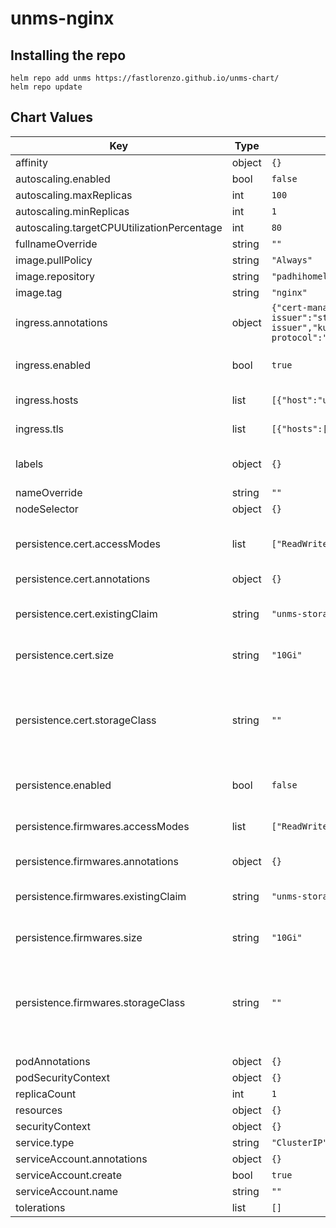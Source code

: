 unms-nginx
==========

## Installing the repo

```
helm repo add unms https://fastlorenzo.github.io/unms-chart/
helm repo update
```


## Chart Values

| Key | Type | Default | Description |
|-----|------|---------|-------------|
| affinity | object | `{}` |  |
| autoscaling.enabled | bool | `false` |  |
| autoscaling.maxReplicas | int | `100` |  |
| autoscaling.minReplicas | int | `1` |  |
| autoscaling.targetCPUUtilizationPercentage | int | `80` |  |
| fullnameOverride | string | `""` |  |
| image.pullPolicy | string | `"Always"` |  |
| image.repository | string | `"padhihomelab/unms"` |  |
| image.tag | string | `"nginx"` |  |
| ingress.annotations | object | `{"cert-manager.io/acme-challenge-type":"http01","cert-manager.io/cluster-issuer":"step-issuer","kubernetes.io/ingress.class":"nginx","nginx.ingress.kubernetes.io/backend-protocol":"HTTPS"}` | Ingress annotations |
| ingress.enabled | bool | `true` | Enable Ingress controller |
| ingress.hosts | list | `[{"host":"unms.bernardi.local","paths":["/"]}]` | Ingress hosts configuration |
| ingress.tls | list | `[{"hosts":["unms.bernardi.local"],"secretName":"unms-bernardi-local-tls"}]` | Ingress TLS configuration |
| labels | object | `{}` | unms-nginx pod extra labels |
| nameOverride | string | `""` |  |
| nodeSelector | object | `{}` |  |
| persistence.cert.accessModes | list | `["ReadWriteOnce"]` | UNMS storage access modes |
| persistence.cert.annotations | object | `{}` |  |
| persistence.cert.existingClaim | string | `"unms-storage-cert-nfs"` | Name of existing PVC for UNMS cert |
| persistence.cert.size | string | `"10Gi"` | UNMS storage size |
| persistence.cert.storageClass | string | `""` | UNMS PV storage class name, keep empty to use default. Not used if `existingClaim` is set. |
| persistence.enabled | bool | `false` | Persist UNMS data |
| persistence.firmwares.accessModes | list | `["ReadWriteOnce"]` | UNMS storage access modes |
| persistence.firmwares.annotations | object | `{}` |  |
| persistence.firmwares.existingClaim | string | `"unms-storage-firmwares-nfs"` | Name of existing PVC for UNMS firmwares |
| persistence.firmwares.size | string | `"10Gi"` | UNMS storage size |
| persistence.firmwares.storageClass | string | `""` | UNMS PV storage class name, keep empty to use default. Not used if `existingClaim` is set. |
| podAnnotations | object | `{}` |  |
| podSecurityContext | object | `{}` |  |
| replicaCount | int | `1` |  |
| resources | object | `{}` |  |
| securityContext | object | `{}` |  |
| service.type | string | `"ClusterIP"` |  |
| serviceAccount.annotations | object | `{}` |  |
| serviceAccount.create | bool | `true` |  |
| serviceAccount.name | string | `""` |  |
| tolerations | list | `[]` |  |
